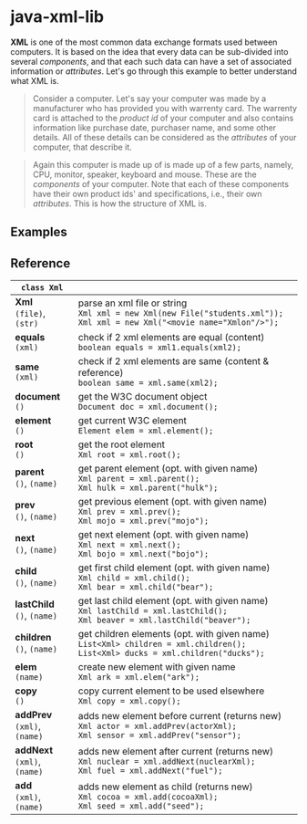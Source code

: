 # java-xml-lib

**XML** is one of the most common data exchange formats used between computers.
It is based on the idea that every data can be sub-divided into several *components*,
and that each such data can have a set of associated information or *attributes*.
Let's go through this example to better understand what XML is.

> Consider a computer. Let's say your computer was made by a manufacturer who
> has provided you with warrenty card. The warrenty card  is attached to the
> *product id* of your computer and also contains information like purchase date,
> purchaser name, and some other details. All of these details can be considered
> as the *attributes* of your computer, that describe it.

> Again this computer is made up of is made up of a few parts, namely, CPU,
> monitor, speaker, keyboard and mouse. These are the *components* of your
> computer. Note that each of these components have their own product ids'
> and specifications, i.e., their own *attributes*. This is how the structure
> of XML is.


## Examples

## Reference

| `class Xml` |   |
|-------------|---|
| **Xml** <br/> `(file)`, `(str)`                                                                                            | parse an xml file or string <br/>                                                                                          `Xml xml = new Xml(new File("students.xml"));` <br/>                                                                       `Xml xml = new Xml("<movie name="Xmlon"/>");` |
| **equals** <br/> `(xml)`                                                                                                   | check if 2 xml elements are equal (content) <br/>                                                                          `boolean equals = xml1.equals(xml2);` | 
| **same** <br/> `(xml)`                                                                                                     | check if 2 xml elements are same (content & reference) <br/>                                                               `boolean same = xml.same(xml2);` |
| **document** <br/> `()`                                                                                                    | get the W3C document object <br/>                                                                                         `Document doc = xml.document();` |
| **element** <br/> `()`                                                                                                     | get current W3C element <br/>                                                                                            `Element elem = xml.element();` |
| **root** <br/> `()`                                                                                                        | get the root element <br/>                                                                                                 `Xml root = xml.root();` |
| **parent** <br/> `()`, `(name)`                                                                                            | get parent element (opt. with given name) <br/>                                                                           `Xml parent = xml.parent();` <br/>                                                                                          `Xml hulk = xml.parent("hulk");` |
| **prev** <br/> `()`, `(name)`                                                                                              | get previous element (opt. with given name) <br/>                                                                          `Xml prev = xml.prev();` <br/>                                                                                               `Xml mojo = xml.prev("mojo");` |
| **next** <br/> `()`, `(name)`                                                                                              | get next element (opt. with given name) <br/>                                                                             `Xml next = xml.next();` <br/>                                                                                               `Xml bojo = xml.next("bojo");` |
| **child** <br/> `()`, `(name)`                                                                                             | get first child element (opt. with given name) <br/>                                                                       `Xml child = xml.child();` <br/>                                                                                            `Xml bear = xml.child("bear");` |
| **lastChild** <br/> `()`, `(name)`                                                                                         | get last child element (opt. with given name) <br/>                                                                       `Xml lastChild = xml.lastChild();` <br/>                                                                                     `Xml beaver = xml.lastChild("beaver");` |
| **children** <br/> `()`, `(name)`                                                                                          | get children elements (opt. with given name) <br/>                                                                       `List<Xml> children = xml.children();` <br/>                                                                                `List<Xml> ducks = xml.children("ducks");` |
| **elem** <br/> `(name)`                                                                                                    | create new element with given name <br/>                                                                                  `Xml ark = xml.elem("ark");` |
| **copy** <br/> `()`                                                                                                        | copy current element to be used elsewhere <br/>                                                                            `Xml copy = xml.copy();` |
| **addPrev** <br/> `(xml)`, `(name)`                                                                                        | adds new element before current (returns new) <br/>                                                                       `Xml actor = xml.addPrev(actorXml);` <br/>                                                                                   `Xml sensor = xml.addPrev("sensor");` |
| **addNext** <br/> `(xml)`, `(name)`                                                                                        | adds new element after current (returns new) <br/>                                                                       `Xml nuclear = xml.addNext(nuclearXml);` <br/>                                                                              `Xml fuel = xml.addNext("fuel");` |
| **add** <br/> `(xml)`, `(name)`                                                                                            | adds new element as child (returns new) <br/>                                                                             `Xml cocoa = xml.add(cocoaXml);` <br/>                                                                                      `Xml seed = xml.add("seed");` |

